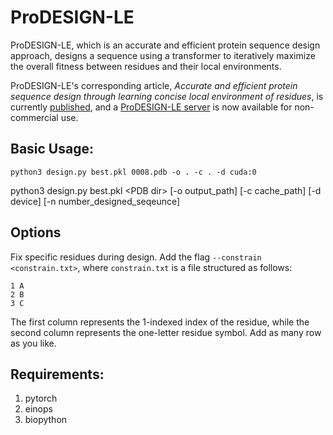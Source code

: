 # ProDESIGN-LE
ProDESIGN-LE, which is an accurate and efficient protein sequence design approach, designs a sequence using a transformer to iteratively maximize the overall fitness between residues and their local environments.

ProDESIGN-LE's corresponding article, _Accurate and efficient protein sequence design through learning concise local environment of residues_, is currently [published](https://academic.oup.com/bioinformatics/article/39/3/btad122/7077134), and a [ProDESIGN-LE server](http://81.70.37.223/) is now available for non-commercial use.

## Basic Usage:

```python3 design.py best.pkl 0008.pdb -o . -c . -d cuda:0```

python3 design.py best.pkl \<PDB dir\> [-o output_path] [-c cache_path] [-d device] [-n number_designed_seqeunce]

## Options

Fix specific residues during design.
Add the flag ```--constrain <constrain.txt>```, where ```constrain.txt``` is a file structured as follows:
```
1 A
2 B
3 C
```
The first column represents the 1-indexed index of the residue, while the second column represents the one-letter residue symbol. Add as many row as you like.

## Requirements:
1. pytorch
2. einops
3. biopython
